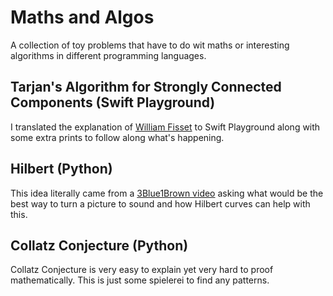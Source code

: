 # Maths and Algos
A collection of toy problems that have to do wit maths or interesting algorithms in different programming languages.


## Tarjan's Algorithm for Strongly Connected Components (Swift Playground)
I translated the explanation of [William Fisset](https://www.youtube.com/watch?v=wUgWX0nc4NY) to Swift Playground along with some extra prints to follow along what's happening.

## Hilbert (Python)
This idea literally came from a [3Blue1Brown video](https://www.youtube.com/watch?v=3s7h2MHQtxc) asking what would be the best way to turn a picture to sound and how Hilbert curves can help with this.

## Collatz Conjecture (Python)
Collatz Conjecture is very easy to explain yet very hard to proof mathematically. This is just some spielerei to find any patterns.
